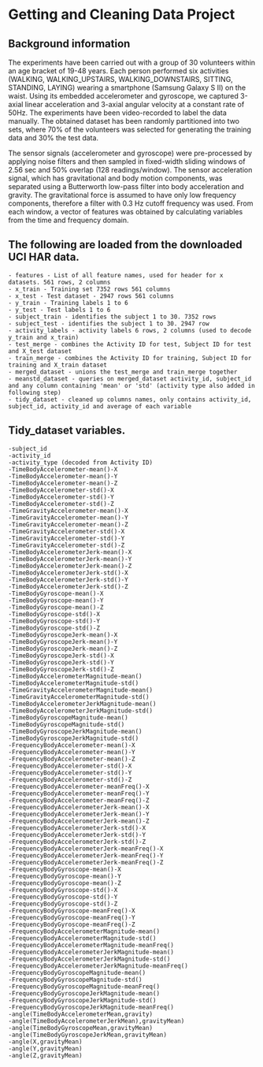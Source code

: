 # Getting and Cleaning Data Project

## Background information

The experiments have been carried out with a group of 30 volunteers within an age bracket of 19-48 years. Each person performed six activities (WALKING, WALKING_UPSTAIRS, WALKING_DOWNSTAIRS, SITTING, STANDING, LAYING) wearing a smartphone (Samsung Galaxy S II) on the waist. Using its embedded accelerometer and gyroscope, we captured 3-axial linear acceleration and 3-axial angular velocity at a constant rate of 50Hz. The experiments have been video-recorded to label the data manually. The obtained dataset has been randomly partitioned into two sets, where 70% of the volunteers was selected for generating the training data and 30% the test data. 

The sensor signals (accelerometer and gyroscope) were pre-processed by applying noise filters and then sampled in fixed-width sliding windows of 2.56 sec and 50% overlap (128 readings/window). The sensor acceleration signal, which has gravitational and body motion components, was separated using a Butterworth low-pass filter into body acceleration and gravity. The gravitational force is assumed to have only low frequency components, therefore a filter with 0.3 Hz cutoff frequency was used. From each window, a vector of features was obtained by calculating variables from the time and frequency domain.


## The following are loaded from the downloaded UCI HAR data.

	- features - List of all feature names, used for header for x datasets. 561 rows, 2 columns
	- x_train - Training set 7352 rows 561 columns
	- x_test - Test dataset - 2947 rows 561 columns
	- y_train - Training labels 1 to 6
	- y_test - Test labels 1 to 6
	- subject_train - identifies the subject 1 to 30. 7352 rows 
	- subject_test - identifies the subject 1 to 30. 2947 row
	- activity_labels - activity labels 6 rows, 2 columns (used to decode y_train and x_train)
	- test_merge - combines the Activity ID for test, Subject ID for test and X_test dataset
	- train_merge - combines the Activity ID for training, Subject ID for training and X_train dataset
	- merged_dataset - unions the test_merge and train_merge together
	- meanstd_dataset - queries on merged_dataset activity_id, subject_id and any column containing 'mean' or 'std' (activity type also added in following step)
	- tidy_dataset - cleaned up columns names, only contains activity_id, subject_id, activity_id and average of each variable
	
	
## Tidy_dataset variables.

	-subject_id
	-activity_id
	-activity_type (decoded from Activity ID)
	-TimeBodyAccelerometer-mean()-X 
	-TimeBodyAccelerometer-mean()-Y 
	-TimeBodyAccelerometer-mean()-Z 
	-TimeBodyAccelerometer-std()-X 
	-TimeBodyAccelerometer-std()-Y 	
	-TimeBodyAccelerometer-std()-Z 
	-TimeGravityAccelerometer-mean()-X 
	-TimeGravityAccelerometer-mean()-Y 
	-TimeGravityAccelerometer-mean()-Z 
	-TimeGravityAccelerometer-std()-X
	-TimeGravityAccelerometer-std()-Y 
	-TimeGravityAccelerometer-std()-Z 
	-TimeBodyAccelerometerJerk-mean()-X 
	-TimeBodyAccelerometerJerk-mean()-Y 
	-TimeBodyAccelerometerJerk-mean()-Z 
	-TimeBodyAccelerometerJerk-std()-X 
	-TimeBodyAccelerometerJerk-std()-Y 
	-TimeBodyAccelerometerJerk-std()-Z 
	-TimeBodyGyroscope-mean()-X
	-TimeBodyGyroscope-mean()-Y 
	-TimeBodyGyroscope-mean()-Z 
	-TimeBodyGyroscope-std()-X 
	-TimeBodyGyroscope-std()-Y 
	-TimeBodyGyroscope-std()-Z 
	-TimeBodyGyroscopeJerk-mean()-X 
	-TimeBodyGyroscopeJerk-mean()-Y 
	-TimeBodyGyroscopeJerk-mean()-Z 
	-TimeBodyGyroscopeJerk-std()-X 
	-TimeBodyGyroscopeJerk-std()-Y 
	-TimeBodyGyroscopeJerk-std()-Z 
	-TimeBodyAccelerometerMagnitude-mean()
	-TimeBodyAccelerometerMagnitude-std() 
	-TimeGravityAccelerometerMagnitude-mean() 
	-TimeGravityAccelerometerMagnitude-std() 
	-TimeBodyAccelerometerJerkMagnitude-mean()
	-TimeBodyAccelerometerJerkMagnitude-std() 
	-TimeBodyGyroscopeMagnitude-mean()
	-TimeBodyGyroscopeMagnitude-std() 
	-TimeBodyGyroscopeJerkMagnitude-mean() 
	-TimeBodyGyroscopeJerkMagnitude-std()
	-FrequencyBodyAccelerometer-mean()-X 
	-FrequencyBodyAccelerometer-mean()-Y 
	-FrequencyBodyAccelerometer-mean()-Z 
	-FrequencyBodyAccelerometer-std()-X
	-FrequencyBodyAccelerometer-std()-Y
	-FrequencyBodyAccelerometer-std()-Z
	-FrequencyBodyAccelerometer-meanFreq()-X
	-FrequencyBodyAccelerometer-meanFreq()-Y
	-FrequencyBodyAccelerometer-meanFreq()-Z
	-FrequencyBodyAccelerometerJerk-mean()-X
	-FrequencyBodyAccelerometerJerk-mean()-Y
	-FrequencyBodyAccelerometerJerk-mean()-Z
	-FrequencyBodyAccelerometerJerk-std()-X
	-FrequencyBodyAccelerometerJerk-std()-Y 
	-FrequencyBodyAccelerometerJerk-std()-Z
	-FrequencyBodyAccelerometerJerk-meanFreq()-X
	-FrequencyBodyAccelerometerJerk-meanFreq()-Y
	-FrequencyBodyAccelerometerJerk-meanFreq()-Z
	-FrequencyBodyGyroscope-mean()-X 
	-FrequencyBodyGyroscope-mean()-Y 
	-FrequencyBodyGyroscope-mean()-Z 
	-FrequencyBodyGyroscope-std()-X
	-FrequencyBodyGyroscope-std()-Y
	-FrequencyBodyGyroscope-std()-Z
	-FrequencyBodyGyroscope-meanFreq()-X 
	-FrequencyBodyGyroscope-meanFreq()-Y 
	-FrequencyBodyGyroscope-meanFreq()-Z
	-FrequencyBodyAccelerometerMagnitude-mean()
	-FrequencyBodyAccelerometerMagnitude-std()
	-FrequencyBodyAccelerometerMagnitude-meanFreq()
	-FrequencyBodyAccelerometerJerkMagnitude-mean()
	-FrequencyBodyAccelerometerJerkMagnitude-std()
	-FrequencyBodyAccelerometerJerkMagnitude-meanFreq() 
	-FrequencyBodyGyroscopeMagnitude-mean()
	-FrequencyBodyGyroscopeMagnitude-std()
	-FrequencyBodyGyroscopeMagnitude-meanFreq() 
	-FrequencyBodyGyroscopeJerkMagnitude-mean() 
	-FrequencyBodyGyroscopeJerkMagnitude-std()
	-FrequencyBodyGyroscopeJerkMagnitude-meanFreq()
	-angle(TimeBodyAccelerometerMean,gravity)
	-angle(TimeBodyAccelerometerJerkMean),gravityMean) 
	-angle(TimeBodyGyroscopeMean,gravityMean)
	-angle(TimeBodyGyroscopeJerkMean,gravityMean)
	-angle(X,gravityMean) 
	-angle(Y,gravityMean)
	-angle(Z,gravityMean)